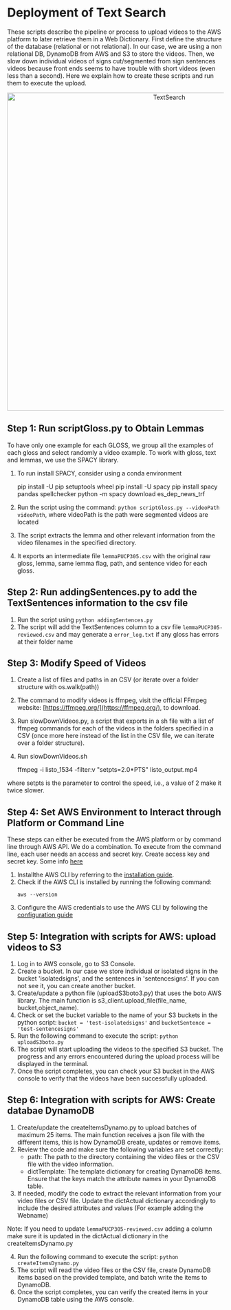 # Deployment of Text Search

These scripts describe the pipeline or process to upload videos to the AWS platform to later retrieve them in a Web Dictionary. First define the structure of the database (relational or not relational). In our case, we are using a non relational DB, DynamoDB from AWS and S3 to store the videos. Then, we slow down individual videos of signs cut/segmented from sign sentences videos because front ends seems to have trouble with short videos (even less than a second). Here we explain how to create these scripts and run them to execute the upload.

<p align="center">
  <img src="./assets/DynamoDB.png" alt="TextSearch" width="738">
</p>

## Step 1: Run scriptGloss.py to Obtain Lemmas

To have only one example for each GLOSS, we group all the examples of each gloss and select randomly a video example. To work with gloss, text and lemmas, we use the SPACY library.

1. To run install SPACY, consider using a conda environment

	pip install -U pip setuptools wheel
	pip install -U spacy
	pip install spacy pandas spellchecker
	python -m spacy download es_dep_news_trf

2. Run the script using the command: `python scriptGloss.py --videoPath videoPath`, where videoPath is the path were segmented videos are located
3. The script extracts the lemma and other relevant information from the video filenames in the specified directory.
4. It exports an intermediate file `lemmaPUCP305.csv` with the original raw gloss, lemma, same lemma flag, path, and sentence video for each gloss.

## Step 2: Run addingSentences.py to add the TextSentences information to the csv file

1. Run the script using `python addingSentences.py`
2. The script will add the TextSentences column to a csv file `lemmaPUCP305-reviewed.csv` and may generate a `error_log.txt` if any gloss has errors at their folder name


## Step 3: Modify Speed of Videos

1. Create a list of files and paths in an CSV (or iterate over a folder structure with os.walk(path))
2. The command to modify videos is ffmpeg, visit the official FFmpeg website: [https://ffmpeg.org/](https://ffmpeg.org/), to download.
3. Run slowDownVideos.py, a script that exports in a sh file with a list of ffmpeg commands for each of the videos in the folders specified in a CSV (once more here instead of the list in the CSV file, we can iterate over a folder structure).
4. Run slowDownVideos.sh

	ffmpeg -i listo_1534 -filter:v "setpts=2.0*PTS" listo_output.mp4

where setpts is the parameter to control the speed, i.e., a value of 2 make it twice slower.

## Step 4: Set AWS Environment to Interact through Platform or Command Line

These steps can either be executed from the AWS platform or by command line through AWS API. We do a combination. To execute from the command line, each user needs an access and secret key. Create access key and secret key. Some info [here](https://docs.aws.amazon.com/powershell/latest/userguide/pstools-appendix-sign-up.html)	

1. Installthe AWS CLI by referring to the [installation guide](https://docs.aws.amazon.com/cli/latest/userguide/getting-started-install.html).
2. Check if the AWS CLI is installed by running the following command:
   ```shell
   aws --version
   ```
3. Configure the AWS credentials to use the AWS CLI by following the [configuration guide](https://docs.aws.amazon.com/cli/latest/userguide/cli-configure-quickstart.html)


## Step 5: Integration with scripts for AWS: upload videos to S3

1. Log in to AWS console, go to S3 Console.
2. Create a bucket. In our case we store individual or isolated signs in the bucket 'isolatedsigns', and the sentences in 'sentencesigns'. If you can not see it, you can create another bucket.
3. Create/update a python file (uploadS3boto3.py) that uses the boto AWS library. The main function is s3_client.upload_file(file_name, bucket,object_name). 
4. Check or set the bucket variable to the name of your S3 buckets in the python script: `bucket = 'test-isolatedsigns'` and `bucketSentence = 'test-sentencesigns'`
5. Run the following command to execute the script: `python uploadS3boto.py`
6. The script will start uploading the videos to the specified S3 bucket. The progress and any errors encountered during the upload process will be displayed in the terminal.
7. Once the script completes, you can check your S3 bucket in the AWS console to verify that the videos have been successfully uploaded.
<!-- 4. Another option: the file to produce with they python script in the previous stage (step 3), should have this format:

	aws s3api put-object --bucket isolatedsigns --body C:\Users\Gissella_BejaranoNic\Documents\PeruvianSignLanguage\Data\testS3\[fileName] --key [lemma]

	Create this script for only 3-5 files, and test it by running the .sh (executable file), you might need to give execution permissions.

	Run: sh uploadS3.sh -->

## Step 6: Integration with scripts for AWS: Create databae DynamoDB

1. Create/update the createItemsDynamo.py to upload batches of maximum 25 items. The main function receives a json file with the different items, this is how DynamoDB create, updates or remove items.
2. Review the code and make sure the following variables are set correctly:
	- path: The path to the directory containing the video files or the CSV file with the video information.
	- dictTemplate: The template dictionary for creating DynamoDB items. Ensure that the keys match the attribute names in your DynamoDB table.
3. If needed, modify the code to extract the relevant information from your video files or CSV file. Update the dictActual dictionary accordingly to include the desired attributes and values (For example adding the Webname)

Note: If you need to update `lemmaPUCP305-reviewed.csv` adding a column make sure it is updated in the dictActual dictionary in the createItemsDynamo.py

4. Run the following command to execute the script: `python createItemsDynamo.py`
5. The script will read the video files or the CSV file, create DynamoDB items based on the provided template, and batch write the items to DynamoDB.
6. Once the script completes, you can verify the created items in your DynamoDB table using the AWS console.
<!-- 2. Another option: Create a Dynamo table: Dynamodb Standard or Dynamobdb Standard IA

	```
	aws dynamodb create-table \
		--table-name MusicCollection \
		--attribute-definitions AttributeName=Artist,AttributeType=S AttributeName=SongTitle,AttributeType=S \
		--key-schema AttributeName=Artist,KeyType=HASH AttributeName=SongTitle,KeyType=RANGE \
		--provisioned-throughput ReadCapacityUnits=1,WriteCapacityUnits=1
		
		
	aws dynamodb batch-write-item --request-items file://myfile.json

	https://docs.aws.amazon.com/amazondynamodb/latest/APIReference/API_BatchWriteItem.html
	https://boto3.amazonaws.com/v1/documentation/api/latest/reference/services/dynamodb.html#DynamoDB.Client.batch_write_item
	https://turbofuture.com/computers/upload-files-aws-s3-and-dynamodb

	``` -->



<!-- 


Gabriel useful links

https://aws.amazon.com/amplify/
From Gabriel Paredes - AWS to Everyone 10:15 AM
https://docs.aws.amazon.com/amazondynamodb/latest/developerguide/workbench.Visualizer.ImportCSV.html
https://docs.aws.amazon.com/amazondynamodb/latest/developerguide/workbench.settingup.html
https://aws.amazon.com/es/blogs/aws-spanish/choosing-the-right-dynamodb-partition-key/



Not useful

Create an access point to be able to run the script. It asks for policy/statement

s3://arn:aws:s3:us-east-1:769818850490:accesspoint/accessdiccionario
arn:aws:s3:us-east-1:769818850490:accesspoint/accessdiccionario
accessdiccionario-bttpqeon8hz9jhrtmkut3etz3zysquse1a-s3alias


DOES NOT WORK

	{
	"Sid": "Statement1",
	"Principal": {},
	"Effect": "Allow",
	"Action": [
		"s3:ListJobs",
		"s3:ListMultiRegionAccessPoints"
	],
	"Resource": []
}

SH DOES NOT WORK - I HAD TO INSTALL AWS CLI

bash: logInfo: command not found
curl: Can't open 'C:\Users\Gissella_BejaranoNic\Documents\PeruvianSignLanguage\Data\testS3*'!
curl: try 'curl --help' or 'curl --manual' for more information
curl: (26) Failed to open/read local data from file/application
bash: logInfo: command not found -->

